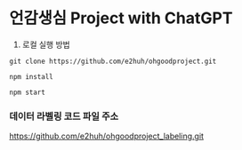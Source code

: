 # 언감생심 Project with ChatGPT

1. 로컬 실행 방법
   
```
git clone https://github.com/e2huh/ohgoodproject.git

npm install

npm start
```

### 데이터 라벨링 코드 파일 주소
https://github.com/e2huh/ohgoodproject_labeling.git


